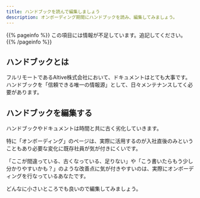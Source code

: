 ```yaml
---
title: ハンドブックを読んで編集しましょう
description: オンボーディング期間にハンドブックを読み、編集してみましょう。
---
```


{{% pageinfo %}}
この項目には情報が不足しています。追記してください。
{{% /pageinfo %}}

## ハンドブックとは

フルリモートであるAltive株式会社において、ドキュメントはとても大事です。
ハンドブックを「信頼できる唯一の情報源」として、日々メンテナンスしてく必要があります。

## ハンドブックを編集する

ハンドブックやドキュメントは時間と共に古く劣化していきます。

特に「オンボーディング」のページは、実際に活用するのが入社直後のみということもあり必要な変化に既存社員が気が付きにくいです。

「ここが間違っている、古くなっている、足りない」や「こう書いたらもう少し分かりやすいかも？」のような改善点に気が付きやすいのは、実際にオンボーディングを行なっているあなたです。

どんなに小さいところでも良いので編集してみましょう。
